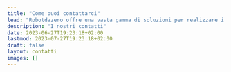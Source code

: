 ```yaml
---
title: "Come puoi contattarci"
lead: "Robotdazero offre una vasta gamma di soluzioni per realizzare i tuoi progetti. Usa i canali in basso per avere più informazionii sui nostri prodotti e livelli di abbonamento."
description: "I nostri contatti"
date: 2023-06-27T19:23:18+02:00
lastmod: 2023-07-27T19:23:18+02:00
draft: false
layout: contatti
images: []
---
```

